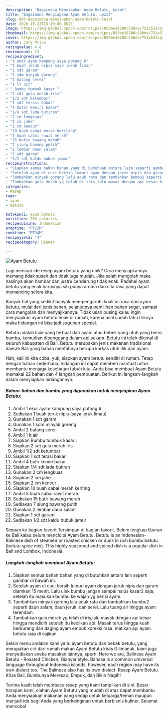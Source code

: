 ```yaml
---
description: "Bagaimana Menyiapkan Ayam Betutu, Lezat"
title: "Bagaimana Menyiapkan Ayam Betutu, Lezat"
slug: 605-bagaimana-menyiapkan-ayam-betutu-lezat
date: 2020-10-22T15:10:06.852Z
image: https://img-global.cpcdn.com/recipes/050be18288c536de/751x532cq70/ayam-betutu-foto-resep-utama.jpg
thumbnail: https://img-global.cpcdn.com/recipes/050be18288c536de/751x532cq70/ayam-betutu-foto-resep-utama.jpg
cover: https://img-global.cpcdn.com/recipes/050be18288c536de/751x532cq70/ayam-betutu-foto-resep-utama.jpg
author: Cory Price
ratingvalue: 4.8
reviewcount: 12
recipeingredient:
- "1 ekor ayam kampung saya potong 6"
- "1 buah jeruk nipis saya jeruk limau"
- "1 sdt garam"
- "1 sdm minyak goreng"
- "2 batang serei"
- "1 lt air"
- " Bumbu tumbuk kasar "
- "2 sdt gula merah iris"
- "1/2 sdt ketumbar"
- "1 sdt terasi bakar"
- "4 butir kemiri bakar"
- "1/4 sdt lada butiran"
- "2 cm lengkuas"
- "2 cm jahe"
- "2 cm kencur"
- "10 buah cabai merah keriting"
- "5 buah cabai rawit merah"
- "15 butir bawang merah"
- "7 siung bawang putih"
- "2 lembar daun salam"
- "1 sdt garam"
- "1/2 sdt kaldu bubuk jamur"
recipeinstructions:
- "Siapkan semua bahan bahan yang di butuhkan antara lain seperti gambar di bawah ini."
- "Setelah ayam di cuci bersih lumuri ayam dengan jeruk nipis dan garam diamkan 15 menit. Lalu ulek bumbu jangan sampai halus kasar2 saja, setelah itu masukan bumbu ke wajan yg berisi ayam."
- "Tambahkan minyak goreng lalu aduk rata dan tambahkan bumbu2 seperti daun salam, daun jeruk, dan serei. Lalu tuang air hingga ayam terendam."
- "Tambahkan gula merah yg telah di iris,lalu masak dengan api besar hingga mendidih setelah itu kecilkan api. Masak terus hingga kuah berkurang dan daging ayam empuk koreksi rasa, matikan api ayam betutu siap di sajikan"
categories:
- Resep
tags:
- ayam
- betutu

katakunci: ayam betutu 
nutrition: 263 calories
recipecuisine: Indonesian
preptime: "PT22M"
cooktime: "PT34M"
recipeyield: "4"
recipecategory: Dinner

---
```



![Ayam Betutu](https://img-global.cpcdn.com/recipes/050be18288c536de/751x532cq70/ayam-betutu-foto-resep-utama.jpg)

Lagi mencari ide resep ayam betutu yang unik? Cara menyiapkannya memang tidak susah dan tidak juga mudah. Jika salah mengolah maka hasilnya akan hambar dan justru cenderung tidak enak. Padahal ayam betutu yang enak harusnya sih punya aroma dan cita rasa yang dapat memancing selera kita.

Banyak hal yang sedikit banyak mempengaruhi kualitas rasa dari ayam betutu, mulai dari jenis bahan, selanjutnya pemilihan bahan segar, sampai cara mengolah dan menyajikannya. Tidak usah pusing kalau ingin menyiapkan ayam betutu enak di rumah, karena asal sudah tahu triknya maka hidangan ini bisa jadi suguhan spesial.

Betutu adalah lauk yang terbuat dari ayam atau bebek yang utuh yang berisi bumbu, kemudian dipanggang dalam api sekam. Betutu ini telah dikenal di seluruh kabupaten di Bali. Betutu merupakan jenis makanan tradisional daerah Bali yang bahan mentahnya berupa karkas utuh itik dan ayam.


Nah, kali ini kita coba, yuk, siapkan ayam betutu sendiri di rumah. Tetap dengan bahan sederhana, hidangan ini dapat memberi manfaat untuk membantu menjaga kesehatan tubuh kita. Anda bisa membuat Ayam Betutu memakai 22 bahan dan 4 langkah pembuatan. Berikut ini langkah-langkah dalam menyiapkan hidangannya.

<!--inarticleads1-->

##### Bahan-bahan dan bumbu yang digunakan untuk menyiapkan Ayam Betutu:

1. Ambil 1 ekor ayam kampung saya potong 6
1. Sediakan 1 buah jeruk nipis (saya jeruk limau)
1. Gunakan 1 sdt garam
1. Gunakan 1 sdm minyak goreng
1. Ambil 2 batang serei
1. Ambil 1 lt air
1. Siapkan  Bumbu tumbuk kasar :
1. Siapkan 2 sdt gula merah iris
1. Ambil 1/2 sdt ketumbar
1. Siapkan 1 sdt terasi bakar
1. Ambil 4 butir kemiri bakar
1. Siapkan 1/4 sdt lada butiran
1. Gunakan 2 cm lengkuas
1. Siapkan 2 cm jahe
1. Siapkan 2 cm kencur
1. Siapkan 10 buah cabai merah keriting
1. Ambil 5 buah cabai rawit merah
1. Sediakan 15 butir bawang merah
1. Sediakan 7 siung bawang putih
1. Gunakan 2 lembar daun salam
1. Siapkan 1 sdt garam
1. Sediakan 1/2 sdt kaldu bubuk jamur


Simpan ke bagian favorit Tersimpan di bagian favorit. Belum lengkap liburan ke Bali kalau belum mencicipi Ayam Betutu. Betutu is an Indonesian-Balinese dish of steamed or roasted chicken or duck in rich bumbu betutu (betutu spice mix). This highly seasoned and spiced dish is a popular dish in Bali and Lombok, Indonesia. 

<!--inarticleads2-->

##### Langkah-langkah membuat Ayam Betutu:

1. Siapkan semua bahan bahan yang di butuhkan antara lain seperti gambar di bawah ini.
1. Setelah ayam di cuci bersih lumuri ayam dengan jeruk nipis dan garam diamkan 15 menit. Lalu ulek bumbu jangan sampai halus kasar2 saja, setelah itu masukan bumbu ke wajan yg berisi ayam.
1. Tambahkan minyak goreng lalu aduk rata dan tambahkan bumbu2 seperti daun salam, daun jeruk, dan serei. Lalu tuang air hingga ayam terendam.
1. Tambahkan gula merah yg telah di iris,lalu masak dengan api besar hingga mendidih setelah itu kecilkan api. Masak terus hingga kuah berkurang dan daging ayam empuk koreksi rasa, matikan api ayam betutu siap di sajikan


Selain menu andalan kami yaitu ayam betutu dan bebek betutu, yang merupakan ciri dari rumah makan Ayam Betutu khas Gilimanuk, kami juga menyediakan aneka masakan lainnya, sperti. Here we are, Balinese Ayam Betutu - Roasted Chicken, Gianyar style. Bahasa is a common universal language throughout Indonesia islands, however, each region may have its own dialect too. The Balinese also has its own dialect. Resep Ayam Betutu Khas Bali, Bumbunya Meresap, Empuk, dan Bikin Nagih! 

Terima kasih telah membaca resep yang kami tampilkan di sini. Besar harapan kami, olahan Ayam Betutu yang mudah di atas dapat membantu Anda menyiapkan makanan yang sedap untuk keluarga/teman maupun menjadi ide bagi Anda yang berkeinginan untuk berbisnis kuliner. Selamat mencoba!
